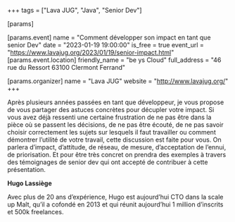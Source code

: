 +++
tags = ["Lava JUG", "Java", "Senior Dev"]

[params]

[params.event]
name = "Comment développer son impact en tant que senior Dev"
date = "2023-01-19 19:00:00"
is_free = true
event_url = "https://www.lavajug.org/2023/01/19/senior-impact.html"
[params.event.location]
friendly_name = "be ys Cloud"
full_address = "46 rue du Ressort 63100 Clermont Ferrand"

[params.organizer]
name = "Lava JUG"
website = "http://www.lavajug.org/"
+++

Après plusieurs années passées en tant que développeur, je vous propose de vous partager des astuces concrètes pour décupler votre impact. Si vous avez déjà ressenti une certaine frustration de ne pas être dans la pièce où se passent les décisions, de ne pas être écouté, de ne pas savoir choisir correctement les sujets sur lesquels il faut travailler ou comment démontrer l’utilité de votre travail, cette discussion est faite pour vous. On parlera d’impact, d’attitude, de réseau, de mesure, d’acceptation de l’ennui, de priorisation. Et pour être très concret on prendra des exemples à travers des témoignages de senior dev qui ont accepté de contribuer à cette présentation.

**Hugo Lassiège**

Avec plus de 20 ans d’expérience, Hugo est aujourd’hui CTO dans la scale up Malt, qu’il a cofondé en 2013 et qui réunit aujourd’hui 1 million d’inscrits et 500k freelances.

